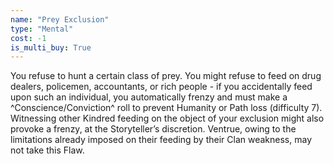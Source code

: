 ```yaml
---
name: "Prey Exclusion"
type: "Mental"
cost: -1
is_multi_buy: True
---
```


You refuse to hunt a certain class of prey. You might refuse to feed on drug dealers, policemen, accountants, or rich people - if you accidentally feed upon such an individual, you automatically frenzy and must make a ^Conscience/Conviction^ roll to prevent Humanity or Path loss (difficulty 7). Witnessing other Kindred feeding on the object of your exclusion might also provoke a frenzy, at the Storyteller’s discretion. Ventrue, owing to the limitations already imposed on their feeding by their Clan weakness, may not take this Flaw.
